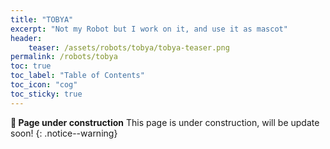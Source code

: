 ```yaml
---
title: "TOBYA"
excerpt: "Not my Robot but I work on it, and use it as mascot"
header: 
    teaser: /assets/robots/tobya/tobya-teaser.png
permalink: /robots/tobya
toc: true
toc_label: "Table of Contents"
toc_icon: "cog"
toc_sticky: true
---
```


**:construction: Page under construction** This page is under construction, will be update soon!
{: .notice--warning}
